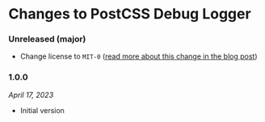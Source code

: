 # Changes to PostCSS Debug Logger

### Unreleased (major)

- Change license to `MIT-0` ([read more about this change in the blog post](https://preset-env.cssdb.org/blog/license-change/))

### 1.0.0

_April 17, 2023_

- Initial version
